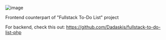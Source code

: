 ![image](https://github.com/user-attachments/assets/15c6a668-bc65-4337-a147-60495c706ea5)

Frontend counterpart of "Fullstack To-Do List" project

For backend, check this out: https://github.com/Dadaskis/fullstack-to-do-list-php
